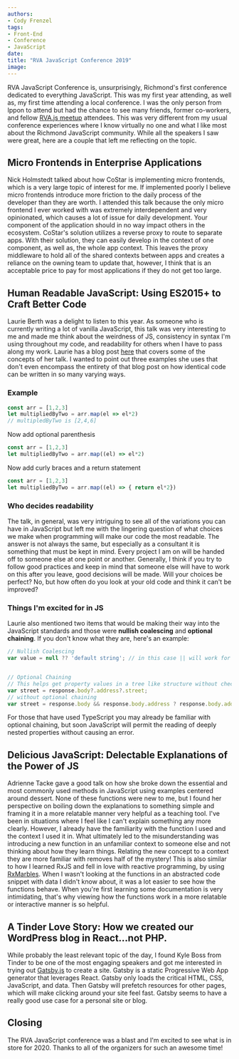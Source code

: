 ```yaml
---
authors:
- Cody Frenzel
tags:
- Front-End
- Conference
- JavaScript
date:
title: "RVA JavaScript Conference 2019"
image: 
---
```


RVA JavaScript Conference is, unsurprisingly, Richmond's first conference dedicated to everything JavaScript. This was my first year attending, as well as, my first time attending a local conference. I was the only person from Ippon to attend but had the chance to see many friends, former co-workers, and fellow [RVA.js meetup](https://www.meetup.com/rva-js/) attendees. This was very different from my usual conference experiences where I know virtually no one and what I like most about the Richmond JavaScript community. While all the speakers I saw were great, here are a couple that left me reflecting on the topic.

## **Micro Frontends in Enterprise Applications**
Nick Holmstedt talked about how CoStar is implementing micro frontends, which is a very large topic of interest for me. If implemented poorly I believe micro frontends introduce more friction to the daily process of the developer than they are worth. I attended this talk because the only micro frontend I ever worked with was extremely interdependent and very opinionated, which causes a lot of issue for daily development. Your component of the application should in no way impact others in the ecosystem. CoStar's solution utilizes a reverse proxy to route to separate apps. With their solution, they can easily develop in the context of one component, as well as, the whole app context. This leaves the proxy middleware to hold all of the shared contexts between apps and creates a reliance on the owning team to update that, however, I think that is an acceptable price to pay for most applications if they do not get too large.

## **Human Readable JavaScript: Using ES2015+ to Craft Better Code**
Laurie Berth was a delight to listen to this year. As someone who is currently writing a lot of vanilla JavaScript, this talk was very interesting to me and made me think about the weirdness of JS, consistency in syntax I'm using throughout my code, and readability for others when I have to pass along my work. Laurie has a blog post [here](https://dev.to/laurieontech/human-readable-javascript-337o) that covers some of the concepts of her talk. I wanted to point out three examples she uses that don't even encompass the entirety of that blog post on how identical code can be written in so many varying ways.

### Example
``` JavaScript
const arr = [1,2,3]
let multipliedByTwo = arr.map(el => el*2)
// multipledByTwo is [2,4,6]
```
Now add optional parenthesis
``` JavaScript
const arr = [1,2,3]
let multipliedByTwo = arr.map((el) => el*2)
```
Now add curly braces and a return statement
``` JavaScript
const arr = [1,2,3]
let multipliedByTwo = arr.map((el) => { return el*2})
```

### Who decides readability
The talk, in general, was very intriguing to see all of the variations you can have in JavaScript but left me with the lingering question of what choices we make when programming will make our code the most readable. The answer is not always the same, but especially as a consultant it is something that must be kept in mind. Every project I am on will be handed off to someone else at one point or another. Generally, I think if you try to follow good practices and keep in mind that someone else will have to work on this after you leave, good decisions will be made. Will your choices be perfect? No, but how often do you look at your old code and think it can't be improved?

### Things I'm excited for in JS
Laurie also mentioned two items that would be making their way into the JavaScript standards and those were **nullish coalescing** and **optional chaining**. If you don't know what they are, here's an example:
``` JavaScript
// Nullish Coalescing
var value = null ?? 'default string'; // in this case || will work for null/undefined, but not for falsy values like 0, '', and false


// Optional Chaining
// This helps get property values in a tree like structure without checking intermediary nodes
var street = response.body?.address?.street;
// without optional chaining
var street = response.body && response.body.address ? response.body.address.street : undefined;
```
For those that have used TypeScript you may already be familiar with optional chaining, but soon JavaScript will permit the reading of deeply nested properties without causing an error.

## **Delicious JavaScript: Delectable Explanations of the Power of JS**
Adrienne Tacke gave a good talk on how she broke down the essential and most commonly used methods in JavaScript using examples centered around dessert. None of these functions were new to me, but I found her perspective on boiling down the explanations to something simple and framing it in a more relatable manner very helpful as a teaching tool. I've been in situations where I feel like I can't explain something any more clearly. However, I already have the familiarity with the function I used and the context I used it in. What ultimately led to the misunderstanding was introducing a new function in an unfamiliar context to someone else and not thinking about how they learn things. Relating the new concept to a context they are more familiar with removes half of the mystery! This is also similar to how I learned RxJS and fell in love with reactive programming, by using [RxMarbles](https://rxmarbles.com/). When I wasn't looking at the functions in an abstracted code snippet with data I didn't know about, it was a lot easier to see how the functions behave. When you're first learning some documentation is very intimidating, that's why viewing how the functions work in a more relatable or interactive manner is so helpful.

## **A Tinder Love Story: How we created our WordPress blog in React...not PHP.**
While probably the least relevant topic of the day, I found Kyle Boss from Tinder to be one of the most engaging speakers and got me interested in trying out [Gatsby.js](https://www.gatsbyjs.org/) to create a site. Gatsby is a static Progressive Web App generator that leverages React. Gatsby only loads the critical HTML, CSS, JavaScript, and data. Then Gatsby will prefetch resources for other pages, which will make clicking around your site feel fast. Gatsby seems to have a really good use case for a personal site or blog.

## **Closing**
The RVA JavaScript conference was a blast and I'm excited to see what is in store for 2020. Thanks to all of the organizers for such an awesome time!